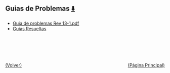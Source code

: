 
<html>
<body>
<h2>Guias de Problemas <a href="https://downgit.github.io/#/home?url=https://github.com/Apuntes-FIUBA/Apuntes-Electronica/tree/main/82 - Física/8201 - Fisica I/Guias de Problemas" style="font-size:20px">  ⬇️ </a></h2>
<ul>
    <li><a href="Guia de problemas Rev 13-1.pdf">Guia de problemas Rev 13-1.pdf</a></li>
    <li><a href="Guias Resueltas">Guias Resueltas</a></li>
</ul>
</body>
</html>











<br><br><br><br><br><a href="../" style="float: left">(Volver)</a> <a href="https://apuntes-fiuba.github.io/Apuntes-Electronica" style="float: right">(Página Principal)</a>
